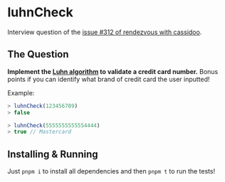 # luhnCheck

Interview question of the [issue #312 of rendezvous with cassidoo](https://buttondown.email/cassidoo/archive/it-isnt-the-mountains-ahead-to-climb-that-wear/).

## The Question

**Implement the [Luhn algorithm](https://en.wikipedia.org/wiki/Luhn_algorithm) to validate a credit card number.** Bonus points if you can identify what brand of credit card the user inputted!

Example:

```js
> luhnCheck(123456789)
> false

> luhnCheck(5555555555554444)
> true // Mastercard
```

## Installing & Running

Just `pnpm i` to install all dependencies and then `pnpm t` to run the tests!

